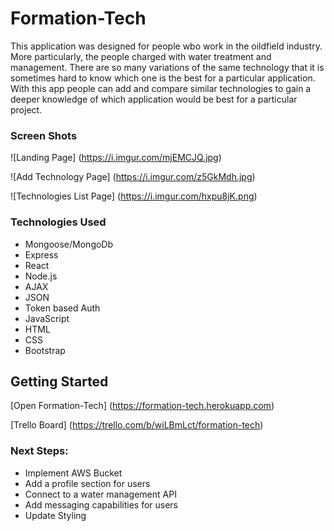 # Formation-Tech

This application was designed for people wbo work in the oildfield industry. More particularly, the people charged with water treatment and management. There are so many variations of the same technology that it is sometimes hard to know which one is the best for a particular application. With this app people can add and compare similar technologies to gain a deeper knowledge of which application would be best for a particular project.


### Screen Shots
![Landing Page] (https://i.imgur.com/mjEMCJQ.jpg)

![Add Technology Page] (https://i.imgur.com/z5GkMdh.jpg)

![Technologies List Page] (https://i.imgur.com/hxpu8jK.png)


### Technologies Used

* Mongoose/MongoDb
* Express
* React
* Node.js
* AJAX
* JSON
* Token based Auth
* JavaScript
* HTML
* CSS
* Bootstrap


## Getting Started

[Open Formation-Tech] (https://formation-tech.herokuapp.com)

[Trello Board] (https://trello.com/b/wiLBmLct/formation-tech)


### Next Steps:

* Implement AWS Bucket
* Add a profile section for users
* Connect to a water management API
* Add messaging capabilities for users
* Update Styling

